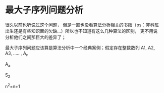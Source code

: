 # 最大子序列问题分析

很久以前也听说过这个问题， 但是一直也没看算法分析相关的书籍（ps：非科班出生还是有些知识面的欠缺...）所以也不知道有这么几种算法的区别， 更不用说分析他们之间那巨大的差异了；

最大子序列问题应该算是算法分析中一个经典案例；假定存在整数数列 A1, A2, A3, ..... , A<sub>n</sub>



A<sub>a</sub>

S<sub>2</sub>

n<sup>2</sup>=n+1
